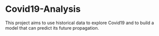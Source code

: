 # Covid19-Analysis
This project aims to use historical data to explore Covid19 and to build a model that can predict its future propagation.
